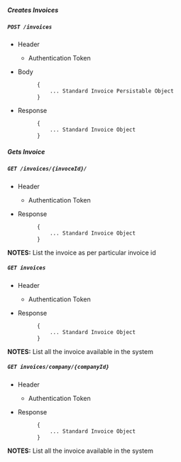 ##### Creates Invoices

##### `POST /invoices`
+ Header
	- Authentication Token


+ Body

            {
                ... Standard Invoice Persistable Object
            }
            
+ Response

            {
                ... Standard Invoice Object
            }
    

##### Gets Invoice           
            
##### `GET /invoices/{invoceId}/`
+ Header 
	- Authentication Token

+ Response

			{
				... Standard Invoice Object
			}

**NOTES:** List the invoice as per particular invoice id 

##### `GET invoices`
+ Header
	- Authentication Token

+ Response 

			{
				... Standard Invoice Object
			} 

**NOTES:** List all the invoice available in the system


##### `GET invoices/company/{companyId}`
+ Header
	- Authentication Token

+ Response

            {
                ... Standard Invoice Object
            }
            
**NOTES:** List all the invoice available in the system